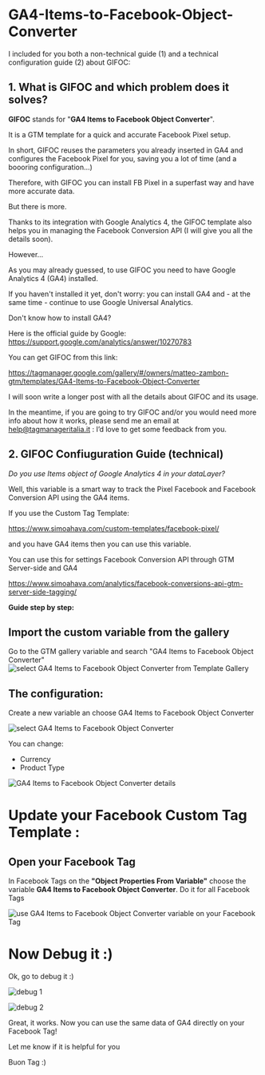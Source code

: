 # GA4-Items-to-Facebook-Object-Converter


I included for you both a non-technical guide (1) and a technical configuration guide (2) about GIFOC:  

## 1. What is GIFOC and which problem does it solves?

**GIFOC** stands for "**GA4 Items to Facebook Object Converter**".

It is a GTM template for a quick and accurate Facebook Pixel setup. 

In short, GIFOC reuses the parameters you already inserted in GA4 and configures the Facebook Pixel for you, saving you a lot of time (and a boooring configuration...) 

Therefore, with GIFOC you can install FB Pixel in a superfast way and have more accurate data.

But there is more. 

Thanks to its integration with Google Analytics 4, the GIFOC template also helps you in managing the Facebook Conversion API (I will give you all the details soon).

However...

As you may already guessed, to use GIFOC you need to have Google Analytics 4 (GA4) installed. 

If you haven't installed it yet, don't worry: you can install GA4 and - at the same time - continue to use Google Universal Analytics.

Don't know how to install GA4?

Here is the official guide by Google: https://support.google.com/analytics/answer/10270783

You can get GIFOC from this link:

https://tagmanager.google.com/gallery/#/owners/matteo-zambon-gtm/templates/GA4-Items-to-Facebook-Object-Converter

I will soon write a longer post with all the details about GIFOC and its usage.

In the meantime, if you are going to try GIFOC and/or you would need more info about how it works, 
please send me an email at help@tagmanageritalia.it : I’d love to get some feedback from you. 

## 2. GIFOC Confiuguration Guide (technical)
*Do you use Items object of Google Analytics 4 in your dataLayer?*

Well, this variable is a smart way to track the Pixel Facebook and Facebook Conversion API using the GA4 items.

If you use the Custom Tag Template:

https://www.simoahava.com/custom-templates/facebook-pixel/

and you have GA4 items then you can use this variable.

You can use this for settings Facebook Conversion API through GTM Server-side and GA4 

https://www.simoahava.com/analytics/facebook-conversions-api-gtm-server-side-tagging/


**Guide step by step:**

## Import the custom variable from the gallery

Go to the GTM gallery variable and search "GA4 Items to Facebook Object Converter"
![select GA4 Items to Facebook Object Converter from Template Gallery](https://www.tagmanageritalia.it/GTM/guida/uploads/2021/06/select-GA4-Items-to-Facebook-Object-Converter-from-Template-Gallery.png)


## The configuration: 
Create a new variable an choose GA4 Items to Facebook Object Converter

![select GA4 Items to Facebook Object Converter](https://www.tagmanageritalia.it/GTM/guida/uploads/2021/06/select-GA4-Items-to-Facebook-Object-Converter.png)

You can change:
- Currency
- Product Type

![GA4 Items to Facebook Object Converter details](https://www.tagmanageritalia.it/GTM/guida/uploads/2021/06/GA4-Items-to-Facebook-Object-Converter-details.jpg)


# Update your Facebook Custom Tag Template :
## Open your Facebook Tag

In Facebook Tags on the **"Object Properties From Variable"** choose the variable **GA4 Items to Facebook Object Converter**. Do it for all Facebook Tags


![use GA4 Items to Facebook Object Converter variable on your Facebook Tag](https://www.tagmanageritalia.it/GTM/guida/uploads/2021/06/use-GA4-Items-to-Facebook-Object-Converter-variable-on-your-Facebook-Tag.png)


# Now Debug it :)

Ok, go to debug it :)

![debug 1](https://www.tagmanageritalia.it/GTM/guida/uploads/2021/06/debug-1.png)

![debug 2](https://www.tagmanageritalia.it/GTM/guida/uploads/2021/06/debug-2.png)

Great, it works. Now you can use the same data of GA4 directly on your Facebook Tag!

Let me know if it is helpful for you

Buon Tag :)
